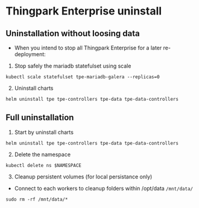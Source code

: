 # Thingpark Enterprise uninstall
## Uninstallation without loosing data

- When you intend to stop all Thingpark Enterprise for a later re-deployment:
1. Stop safely the mariadb statefulset using scale
```shell
kubectl scale statefulset tpe-mariadb-galera --replicas=0

```
2. Uninstall charts

```shell
helm uninstall tpe tpe-controllers tpe-data tpe-data-controllers
```
## Full uninstallation
1. Start by uninstall charts
```shell
helm uninstall tpe tpe-controllers tpe-data tpe-data-controllers
```
2. Delete the namespace 
```shell
kubectl delete ns $NAMESPACE
```
3. Cleanup persistent volumes (for local persistance only)

- Connect to each workers to cleanup folders within /opt/data `/mnt/data/`
```shell
sudo rm -rf /mnt/data/*
```

